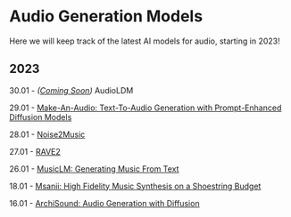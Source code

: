 # Audio Generation Models
Here we will keep track of the latest AI models for audio, starting in 2023! 

## 2023 

30.01 - _([Coming Soon](https://twitter.com/LiuHaohe/status/1619119637660327936?s=20&t=jMkPWBFuAH19HI9m5Sklmg))_ AudioLDM

29.01 - [Make-An-Audio: Text-To-Audio Generation with Prompt-Enhanced Diffusion Models](https://text-to-audio.github.io/)

28.01 - [Noise2Music](https://noise2music.github.io/)

27.01 - [RAVE2](https://twitter.com/antoine_caillon/status/1618959533065535491?s=20&t=jMkPWBFuAH19HI9m5Sklmg)

26.01 - [MusicLM: Generating Music From Text](https://google-research.github.io/seanet/musiclm/examples/)

18.01 - [Msanii: High Fidelity Music Synthesis on a Shoestring Budget](https://kinyugo.github.io/msanii-demo/)

16.01 - [ArchiSound: Audio Generation with Diffusion](https://flavioschneider.notion.site/Audio-Generation-with-Diffusion-c4f29f39048d4f03a23da13078a44cdb)
